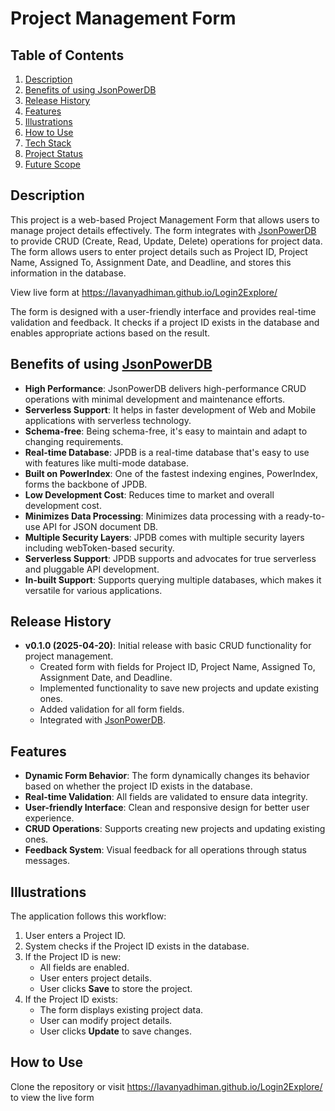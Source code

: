 # Project Management Form

## Table of Contents
1. [Description](#description)
2. [Benefits of using JsonPowerDB](#benefits-of-using-jsonpowerdb)
3. [Release History](#release-history)
4. [Features](#features)
5. [Illustrations](#illustrations)
6. [How to Use](#how-to-use)
7. [Tech Stack](#tech-stack)
8. [Project Status](#project-status)
9. [Future Scope](#future-scope)

## Description
This project is a web-based Project Management Form that allows users to manage project details effectively. The form integrates with [JsonPowerDB](https://login2explore.com/jpdb/) to provide CRUD (Create, Read, Update, Delete) operations for project data. The form allows users to enter project details such as Project ID, Project Name, Assigned To, Assignment Date, and Deadline, and stores this information in the database.

View live form at https://lavanyadhiman.github.io/Login2Explore/

The form is designed with a user-friendly interface and provides real-time validation and feedback. It checks if a project ID exists in the database and enables appropriate actions based on the result.

## Benefits of using [JsonPowerDB](https://login2explore.com/jpdb/)
- **High Performance**: JsonPowerDB delivers high-performance CRUD operations with minimal development and maintenance efforts.
- **Serverless Support**: It helps in faster development of Web and Mobile applications with serverless technology.
- **Schema-free**: Being schema-free, it's easy to maintain and adapt to changing requirements.
- **Real-time Database**: JPDB is a real-time database that's easy to use with features like multi-mode database.
- **Built on PowerIndex**: One of the fastest indexing engines, PowerIndex, forms the backbone of JPDB.
- **Low Development Cost**: Reduces time to market and overall development cost.
- **Minimizes Data Processing**: Minimizes data processing with a ready-to-use API for JSON document DB.
- **Multiple Security Layers**: JPDB comes with multiple security layers including webToken-based security.
- **Serverless Support**: JPDB supports and advocates for true serverless and pluggable API development.
- **In-built Support**: Supports querying multiple databases, which makes it versatile for various applications.

## Release History
- **v0.1.0 (2025-04-20)**: Initial release with basic CRUD functionality for project management.
  - Created form with fields for Project ID, Project Name, Assigned To, Assignment Date, and Deadline.
  - Implemented functionality to save new projects and update existing ones.
  - Added validation for all form fields.
  - Integrated with [JsonPowerDB](https://login2explore.com/jpdb/).

## Features
- **Dynamic Form Behavior**: The form dynamically changes its behavior based on whether the project ID exists in the database.
- **Real-time Validation**: All fields are validated to ensure data integrity.
- **User-friendly Interface**: Clean and responsive design for better user experience.
- **CRUD Operations**: Supports creating new projects and updating existing ones.
- **Feedback System**: Visual feedback for all operations through status messages.

## Illustrations
The application follows this workflow:
1. User enters a Project ID.
2. System checks if the Project ID exists in the database.
3. If the Project ID is new:
   - All fields are enabled.
   - User enters project details.
   - User clicks **Save** to store the project.
4. If the Project ID exists:
   - The form displays existing project data.
   - User can modify project details.
   - User clicks **Update** to save changes.

## How to Use
Clone the repository  or visit https://lavanyadhiman.github.io/Login2Explore/ to view the live form
